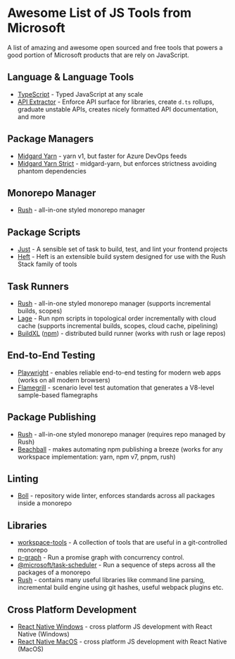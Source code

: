 # Awesome List of JS Tools from Microsoft

A list of amazing and awesome open sourced and free tools that powers a good portion of Microsoft products that are rely on JavaScript.

## Language & Language Tools

* [TypeScript](https://typescriptlang.org) - Typed JavaScript at any scale
* [API Extractor](https://api-extractor.com/) - Enforce API surface for libraries, create `d.ts` rollups, graduate unstable APIs, creates nicely formatted API documentation, and more 

## Package Managers

* [Midgard Yarn](https://github.com/VincentBailly/yarn) - yarn v1, but faster for Azure DevOps feeds
* [Midgard Yarn Strict](https://github.com/VincentBailly/midgard-yarn-strict) - midgard-yarn, but enforces strictness avoiding phantom dependencies

## Monorepo Manager

* [Rush](https://rushjs.io) - all-in-one styled monorepo manager

## Package Scripts

* [Just](https://microsoft.github.io/just/) - A sensible set of task to build, test, and lint your frontend projects
* [Heft](https://rushstack.io/pages/heft/overview/) - Heft is an extensible build system designed for use with the Rush Stack family of tools

## Task Runners

* [Rush](https://rushjs.io) - all-in-one styled monorepo manager (supports incremental builds, scopes)
* [Lage](https://microsoft.github.io/lage/) - Run npm scripts in topological order incrementally with cloud cache (supports incremental builds, scopes, cloud cache, pipelining)
* [BuildXL](https://github.com/Microsoft/BuildXL) ([npm](https://www.npmjs.com/package/@microsoft/buildxl)) - distributed build runner (works with rush or lage repos) 

## End-to-End Testing

* [Playwright](https://playwright.dev/) - enables reliable end-to-end testing for modern web apps (works on all modern browsers)
* [Flamegrill](https://microsoft.github.io/flamegrill) - scenario level test automation that generates a V8-level sample-based flamegraphs

## Package Publishing

* [Rush](https://rushjs.io) - all-in-one styled monorepo manager (requires repo managed by Rush)
* [Beachball](https://microsoft.github.io/beachball/) - makes automating npm publishing a breeze (works for any workspace implementation: yarn, npm v7, pnpm, rush)

## Linting

* [Boll](https://microsoft.github.io/boll/) - repository wide linter, enforces standards across all packages inside a monorepo

## Libraries

* [workspace-tools](https://npmjs.org/package/workspace-tools) - A collection of tools that are useful in a git-controlled monorepo
* [p-graph](https://www.npmjs.com/package/p-graph) - Run a promise graph with concurrency control.
* [@microsoft/task-scheduler](https://www.npmjs.com/package/@microsoft/task-scheduler) - Run a sequence of steps across all the packages of a monorepo
* [Rush](https://rushstack.io/) - contains many useful libraries like command line parsing, incremental build engine using git hashes, useful webpack plugins etc.

## Cross Platform Development

* [React Native Windows](https://github.com/microsoft/react-native-windows) - cross platform JS development with React Native (Windows)
* [React Native MacOS](https://github.com/microsoft/react-native-macos) - cross platform JS development with React Native (MacOS)
